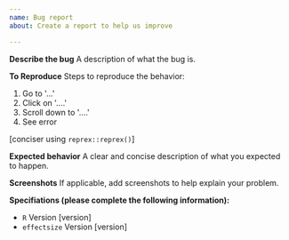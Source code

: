 ```yaml
---
name: Bug report
about: Create a report to help us improve

---
```


**Describe the bug**
A description of what the bug is.

**To Reproduce**
Steps to reproduce the behavior:
1. Go to '...'
2. Click on '....'
3. Scroll down to '....'
4. See error

[conciser using `reprex::reprex()`]

**Expected behavior**
A clear and concise description of what you expected to happen.

**Screenshots**
If applicable, add screenshots to help explain your problem.

**Specifiations (please complete the following information):**
 - `R` Version [version]
 - `effectsize` Version [version]
  
